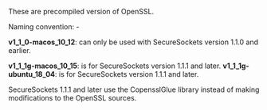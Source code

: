 These are precompiled version of OpenSSL.

Naming convention: <openssl-version>-<build-system>

__v1_1_0-macos_10_12__: can only be used with SecureSockets version 1.1.0 and earlier.

__v1_1_1g-macos_10_15__: is for SecureSockets version 1.1.1 and later.
__v1_1_1g-ubuntu_18_04__: is for SecureSockets version 1.1.1 and later.

SecureSockets 1.1.1 and later use the CopensslGlue library instead of making modifications to the OpenSSL sources.

